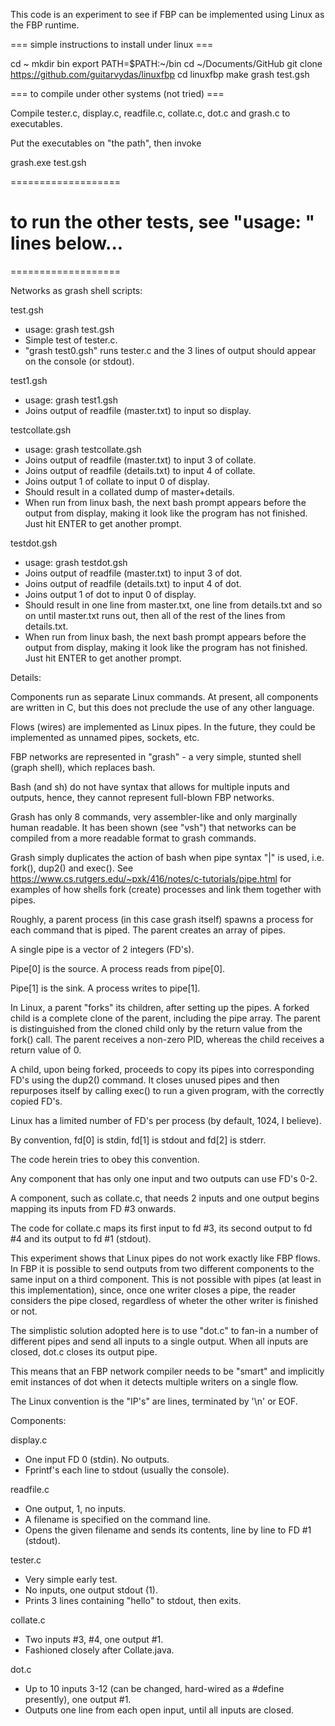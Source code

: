 This code is an experiment to see if FBP can be implemented using Linux as the FBP runtime.

=== simple instructions to install under linux ===

cd ~
mkdir bin
export PATH=$PATH:~/bin
cd ~/Documents/GitHub
git clone https://github.com/guitarvydas/linuxfbp
cd linuxfbp
make
grash test.gsh


=== to compile under other systems (not tried) ===

Compile tester.c, display.c, readfile.c, collate.c, dot.c and grash.c to executables.

Put the executables on "the path", then invoke

grash.exe test.gsh


===================
# to run the other tests, see "usage: " lines below...
===================

Networks as grash shell scripts:

test.gsh
- usage: grash test.gsh
- Simple test of tester.c.
- "grash test0.gsh" runs tester.c and the 3 lines of output should appear on the console (or stdout).

test1.gsh
- usage: grash test1.gsh
- Joins output of readfile (master.txt) to input so display.

testcollate.gsh
- usage: grash testcollate.gsh
- Joins output of readfile (master.txt) to input 3 of collate.
- Joins output of readfile (details.txt) to input 4 of collate.
- Joins output 1 of collate to input 0 of display.
- Should result in a collated dump of master+details.
- When run from linux bash, the next bash prompt appears before the output from display, making it look like the program has not finished.  Just hit ENTER to get another prompt.

testdot.gsh
- usage: grash testdot.gsh
- Joins output of readfile (master.txt) to input 3 of dot.
- Joins output of readfile (details.txt) to input 4 of dot.
- Joins output 1 of dot to input 0 of display.
- Should result in one line from master.txt, one line from details.txt and so on until master.txt runs out, then all of the rest of the lines from details.txt.
- When run from linux bash, the next bash prompt appears before the output from display, making it look like the program has not finished.  Just hit ENTER to get another prompt.


Details:

Components run as separate Linux commands.  At present, all components are written in C, but this does not preclude the use of any other language.

Flows (wires) are implemented as Linux pipes.  In the future, they could be implemented as unnamed pipes, sockets, etc.

FBP networks are represented in "grash" - a very simple, stunted shell (graph shell), which replaces bash.

Bash (and sh) do not have syntax that allows for multiple inputs and outputs, hence, they cannot represent full-blown FBP networks.

Grash has only 8 commands, very assembler-like and only marginally human readable.  It has been shown (see "vsh") that networks can be compiled from a more readable format to grash commands.

Grash simply duplicates the action of bash when pipe syntax "|" is used, i.e. fork(), dup2() and exec().  See https://www.cs.rutgers.edu/~pxk/416/notes/c-tutorials/pipe.html for examples of how shells fork (create) processes and link them together with pipes.

Roughly, a parent process (in this case grash itself) spawns a process for each command that is piped.  The parent creates an array of pipes.

A single pipe is a vector of 2 integers (FD's).

Pipe[0] is the source.  A process reads from pipe[0].

Pipe[1] is the sink.  A process writes to pipe[1].

In Linux, a parent "forks" its children, after setting up the pipes.  A forked child is a complete clone of the parent, including the pipe array.  The parent is distinguished from the cloned child only by the return value from the fork() call.  The parent receives a non-zero PID, whereas the child receives a return value of 0.

A child, upon being forked, proceeds to copy its pipes into corresponding FD's using the dup2() command.  It closes unused pipes and then repurposes itself by calling exec() to run a given program, with the correctly copied FD's.

Linux has a limited number of FD's per process (by default, 1024, I believe).

By convention, fd[0] is stdin, fd[1] is stdout and fd[2] is stderr.

The code herein tries to obey this convention.

Any component that has only one input and two outputs can use FD's 0-2.

A component, such as collate.c, that needs 2 inputs and one output begins mapping its inputs from FD #3 onwards.

The code for collate.c maps its first input to fd #3, its second output to fd #4 and its output to fd #1 (stdout).

This experiment shows that Linux pipes do not work exactly like FBP flows.  In FBP it is possible to send outputs from two different components to the same input on a third component.  This is not possible with pipes (at least in this implementation), since, once one writer closes a pipe, the reader considers the pipe closed, regardless of wheter the other writer is finished or not.

The simplistic solution adopted here is to use "dot.c" to fan-in a number of different pipes and send all inputs to a single output.  When all inputs are closed, dot.c closes its output pipe.

This means that an FBP network compiler needs to be "smart" and implicitly emit instances of dot when it detects multiple writers on a single flow.

The Linux convention is the "IP's" are lines, terminated by '\n' or EOF.

Components:

display.c
- One input FD 0 (stdin).  No outputs.
- Fprintf's each line to stdout (usually the console).

readfile.c
- One output, 1, no inputs.
- A filename is specified on the command line.
- Opens the given filename and sends its contents, line by line to FD #1 (stdout).

tester.c
- Very simple early test.
- No inputs, one output stdout (1).
- Prints 3 lines containing "hello" to stdout, then exits.

collate.c
 - Two inputs #3, #4, one output #1.
 - Fashioned closely after Collate.java.

dot.c
 - Up to 10 inputs 3-12 (can be changed, hard-wired as a #define presently), one output #1.
 - Outputs one line from each open input, until all inputs are closed.


